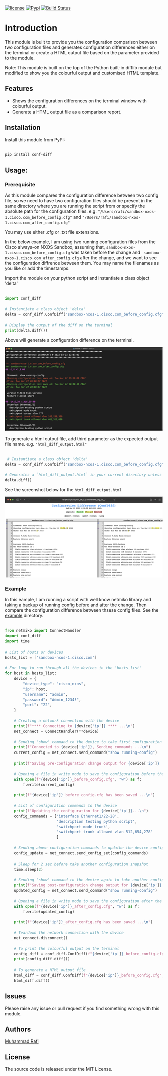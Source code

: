 [![license](https://img.shields.io/github/license/abatilo/actions-poetry.svg)](https://github.com/muhammad-rafi/conf_diff/blob/main/LICENSE)
[![Pypi](https://img.shields.io/pypi/v/conf_diff.svg)](https://pypi.org/project/conf-diff/) 
[![Build Status](https://github.com/muhammad-rafi/conf_diff/actions/workflows/main.yml/badge.svg)](https://github.com/muhammad-rafi/conf_diff/actions)

# Introduction

This module is built to provide you the configuration comparison between two configuration files and generates configuration differences either on the terminal or create a HTML output file based on the parameter provided to the module.

Note: This module is built on the top of the Python built-in difflib module but modified to show you the colourful output and customised HTML template.

## Features

* Shows the configuration differences on the terminal window with colourful output.
* Generate a HTML output file as a comparison report.

## Installation

Install this module from PyPI:

```sh

pip install conf-diff

```

## Usage:

### Prerequisite
As this module compares the configuration difference between two config file, so we need to have two configuration files should be present in the same directory where you are running the script from or specify the absolute path for the configuration files. e.g. `"/Users/rafi/sandbox-nxos-1.cisco.com_before_config.cfg"` and `"/Users/rafi/sandbox-nxos-1.cisco.com_after_config.cfg"
`

You may use either .cfg or .txt file extensions.

In the below example, I am using two running configuration files from the Cisco always-on NXOS Sandbox, assuming that, `sandbox-nxos-1.cisco.com_before_config.cfg` was taken before the change and ` sandbox-nxos-1.cisco.com_after_config.cfg` after the change, and we want to see the configuration diffrence between them. You may name the filenames as you like or add the timestamps.

Import the module on your python script and instantiate a class object 'delta'

```python

import conf_diff

# Instantiate a class object 'delta'
delta = conf_diff.ConfDiff("sandbox-nxos-1.cisco.com_before_config.cfg", "sandbox-nxos-1.cisco.com_after_config.cfg")

# Display the output of the diff on the terminal 
print(delta.diff())

```

Above will generate a configuration difference on the terminal. 

![App Screenshot](https://github.com/muhammad-rafi/conf_diff/blob/main/images/cli_output.png)

To generate a html output file, add third parameter as the expected output file name. e.g. `"html_diff_output.html"`

```python

 # Instantiate a class object 'delta'
delta = conf_diff.ConfDiff("sandbox-nxos-1.cisco.com_before_config.cfg", "sandbox-nxos-1.cisco.com_after_config.cfg", "html_diff_output.html")

# Generates a `html_diff_output.html` in your current directory unless expected full path is specified.
delta.diff()

```

See the screenshot below for the `html_diff_output.html`

![App Screenshot](https://github.com/muhammad-rafi/conf_diff/blob/main/images/html_output_file.png)

### Example
In this eample, I am running a script with well know netmiko library and taking a backup of running config before and after the change. Then compare the configuration difference between thsese config files. See the [example](https://github.com/muhammad-rafi) directory. 


```python

from netmiko import ConnectHandler
import conf_diff
import time

# List of hosts or devices
hosts_list = ['sandbox-nxos-1.cisco.com']

# For loop to run through all the devices in the 'hosts_list'
for host in hosts_list:
    device = {
        "device_type": "cisco_nxos",
        "ip": host,
        "username": "admin",
        "password": "Admin_1234!",
        "port": "22",
    }

    # Creating a network connection with the device
    print(f"**** Connecting to {device['ip']} **** ...\n")
    net_connect = ConnectHandler(**device)

    # Sending 'show' command to the device to take first configuration snapshot before updating the device
    print(f"Connected to {device['ip']}, Sending commands ...\n")
    current_config = net_connect.send_command("show running-config")

    print(f"Saving pre-configuration change output for {device['ip']} ...\n")

    # Opening a file in write mode to save the configuration before the change
    with open(f"{device['ip']}_before_config.cfg", "w") as f:
        f.write(current_config)

    print(f"{device['ip']}_before_config.cfg has been saved ...\n")

    # List of configuration commands to the device
    print(f"Updating the configuration for {device['ip']}...\n")
    config_commands = ['interface Ethernet1/22-28',
                       'description testing python script',
                       'switchport mode trunk',
                       'switchport trunk allowed vlan 512,654,278'
                       ]

    # Sending above configuration commands to updathe the device configuration
    config_update = net_connect.send_config_set(config_commands)

    # Sleep for 2 sec before take another configuration snapshot
    time.sleep(2)

    # Sending 'show' command to the device again to take another configuration snapshot after the change
    print(f"Saving post-configuration change output for {device['ip']} ...\n")
    updated_config = net_connect.send_command("show running-config")

    # Opening a file in write mode to save the configuration after the change
    with open(f"{device['ip']}_after_config.cfg", "w") as f:
        f.write(updated_config)

    print(f"{device['ip']}_after_config.cfg has been saved ...\n")

    # Teardown the network connection with the device
    net_connect.disconnect()

    # To print the colourful output on the terminal
    config_diff = conf_diff.ConfDiff(f"{device['ip']}_before_config.cfg", f"{device['ip']}_after_config.cfg")
    print(config_diff.diff())

    # To generate a HTML output file
    html_diff = conf_diff.ConfDiff(f"{device['ip']}_before_config.cfg", f"{device['ip']}_after_config.cfg", "html_diff_output.html")
    html_diff.diff()

```

## Issues
Please raise any issue or pull request if you find something wrong with this module.

## Authors
[Muhammad Rafi](https://github.com/muhammad-rafi)

## License
The source code is released under the MIT License.
